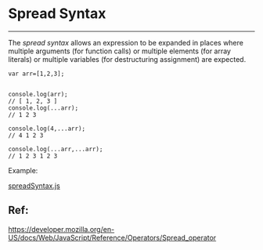 # Spread Syntax
----


The *spread syntax* allows an expression to be expanded in places where multiple arguments (for function calls) or multiple elements (for array literals) or multiple variables  (for destructuring assignment) are expected.


```
var arr=[1,2,3];


console.log(arr);
// [ 1, 2, 3 ]
console.log(...arr);
// 1 2 3

console.log(4,...arr);
// 4 1 2 3

console.log(...arr,...arr);
// 1 2 3 1 2 3
```

Example:

[spreadSyntax.js](_resources/spreadSyntax.js)

Ref:
-----
https://developer.mozilla.org/en-US/docs/Web/JavaScript/Reference/Operators/Spread_operator
